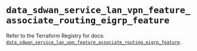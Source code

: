 # `data_sdwan_service_lan_vpn_feature_associate_routing_eigrp_feature`

Refer to the Terraform Registry for docs: [`data_sdwan_service_lan_vpn_feature_associate_routing_eigrp_feature`](https://registry.terraform.io/providers/ciscodevnet/sdwan/0.8.0/docs/data-sources/service_lan_vpn_feature_associate_routing_eigrp_feature).
